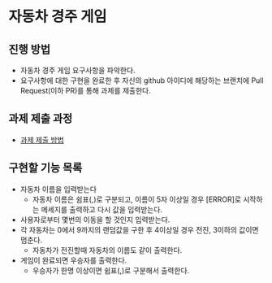 # 자동차 경주 게임
## 진행 방법
* 자동차 경주 게임 요구사항을 파악한다.
* 요구사항에 대한 구현을 완료한 후 자신의 github 아이디에 해당하는 브랜치에 Pull Request(이하 PR)를 통해 과제를 제출한다.

## 과제 제출 과정
* [과제 제출 방법](https://github.com/next-step/nextstep-docs/tree/master/precourse)

## 구현할 기능 목록
* 자동차 이름을 입력받는다
  * 자동차 이름은 쉼표(,)로 구분되고, 이름이 5자 이상일 경우 [ERROR]로 시작하는 메세지를 출력하고 다시 값을 입력받는다.
* 사용자로부터 몇번의 이동을 할 것인지 입력받는다.
* 각 자동차는 0에서 9까지의 랜덤값을 구한 후 4이상일 경우 전진, 3이하의 값이면 멈춘다.
  * 자동차가 전진할때 자동차의 이름도 같이 출력한다.
* 게임이 완료되면 우승자를 출력한다.
  * 우승자가 한명 이상이면 쉼표(,)로 구분해서 출력한다.